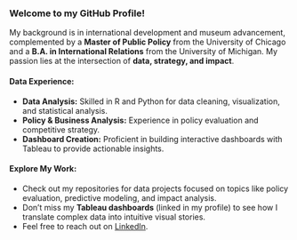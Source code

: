 ### Welcome to my GitHub Profile!

My background is in international development and museum advancement, complemented by a **Master of Public Policy** from the University of Chicago and a **B.A. in International Relations** from the University of Michigan. My passion lies at the intersection of **data, strategy, and impact**.

#### Data Experience:
- **Data Analysis:** Skilled in R and Python for data cleaning, visualization, and statistical analysis.  
- **Policy & Business Analysis:** Experience in policy evaluation and competitive strategy.  
- **Dashboard Creation:** Proficient in building interactive dashboards with Tableau to provide actionable insights.  

#### Explore My Work:
- Check out my repositories for data projects focused on topics like policy evaluation, predictive modeling, and impact analysis.  
- Don’t miss my **Tableau dashboards** (linked in my profile) to see how I translate complex data into intuitive visual stories.  
- Feel free to reach out on [LinkedIn](https://www.linkedin.com/in/misbah-arshad/).  
